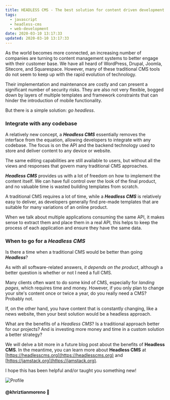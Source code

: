 ```yaml
---
title: HEADLESS CMS - The best solution for content driven development
tags:
  - javascript
  - headless-cms
  - web-development
date: 2020-03-10 13:17:33
updated: 2020-03-10 13:17:33
---
```


As the world becomes more connected, an increasing number of companies are turning to content management systems to better engage with their customer base. We have all heard of WordPress, Drupal, Joomla, Sitecore, and Squarespace. However, many of these traditional CMS tools do not seem to keep up with the rapid evolution of technology.

Their implementation and maintenance are costly and can present a significant number of security risks. They are also not very flexible, bogged down by layers of multiple templates and framework constraints that can hinder the introduction of mobile functionality.

But there is a simple solution: _go headless_.

### Integrate with any codebase

A relatively new concept, a **_Headless CMS_** essentially removes the interface from the equation, allowing developers to integrate with any codebase. The focus is on the API and the backend technology used to store and deliver content to any device or website.

The same editing capabilities are still available to users, but without all the views and responses that govern many traditional CMS approaches.

**_Headless CMS_** provides us with a lot of freedom on how to implement the content itself. We can have full control over the look of the final product, and no valuable time is wasted building templates from scratch.

A traditional CMS requires a lot of time, while a **_Headless CMS_** is relatively easy to deliver, as developers generally find pre-made templates that are suitable for many variations of an online product.

When we talk about multiple applications consuming the same API, it makes sense to extract them and place them in a real API, this helps to keep the process of each application and ensure they have the same data.

### When to go for a **_Headless CMS_**

Is there a time when a traditional CMS would be better than going **_Headless_**?

As with all software-related answers, _it depends on the product_, although a better question is whether or not I need a full CMS.

Many clients often want to do some kind of CMS, especially for _landing pages_, which requires time and money. However, if you only plan to change your site's content once or twice a year, do you really need a CMS? Probably not.

If, on the other hand, you have content that is constantly changing, like a news website, then your best solution would be a headless approach.

What are the benefits of a _Headless CMS_? Is a traditional approach better for our projects? And is investing more money and time in a custom solution a better strategy?

We will delve a bit more in a future blog post about the benefits of **Headless CMS**. In the meantime, you can learn more about **Headless CMS** at [https://headlesscms.org](https://headlesscms.org) and [https://jamstack.org](https://jamstack.org).

I hope this has been helpful and/or taught you something new!

![Profile](https://res.cloudinary.com/khriztianmoreno/image/upload/c_scale,w_148/v1591324337/KM-brand/stickers/sticker-3_2x.png)

#### @khriztianmoreno 🚀
